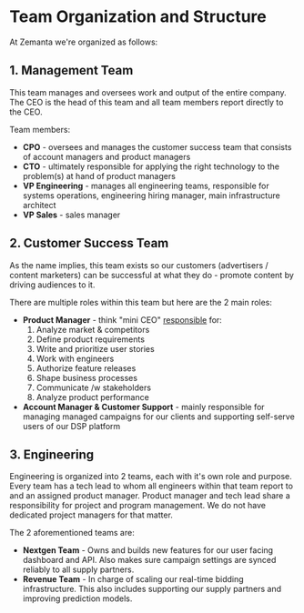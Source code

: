 # Team Organization and Structure

At Zemanta we're organized as follows:

## 1. Management Team

This team manages and oversees work and output of the entire company. The CEO is the head of this team and all team members report directly to the CEO.

Team members:

* **CPO** - oversees and manages the customer success team that consists of account managers and product managers
* **CTO** - ultimately responsible for applying the right technology to the problem(s) at hand of product managers
* **VP Engineering** - manages all engineering teams, responsible for systems operations, engineering hiring manager, main infrastructure architect
* **VP Sales** - sales manager


## 2. Customer Success Team

As the name implies, this team exists so our customers (advertisers / content marketers) can be successful at what they do - promote content by driving audiences to it.

There are multiple roles within this team but here are the 2 main roles:

* **Product Manager** - think "mini CEO" [responsible](http://www.restreaming.me/blog/2014/7/10/product-managers-responsibilities-at-zemanta) for:
   1. Analyze market & competitors
   2. Define product requirements
   3. Write and prioritize user stories
   4. Work with engineers
   5. Authorize feature releases
   6. Shape business processes
   7. Communicate /w stakeholders
   8. Analyze product performance
* **Account Manager & Customer Support** - mainly responsible for managing managed campaigns for our clients and supporting self-serve users of our DSP platform


## 3. Engineering

Engineering is organized into 2 teams, each with it's own role and purpose. Every team has a tech lead to whom all engineers within that team report to and an assigned product manager. Product manager and tech lead share a responsibility for project and program management. We do not have dedicated project managers for that matter.

The 2 aforementioned teams are:

* **Nextgen Team** - Owns and builds new features for our user facing dashboard and API. Also makes sure campaign settings are synced reliably to all supply partners.
* **Revenue Team** - In charge of scaling our real-time bidding infrastructure. This also includes supporting our supply partners and improving prediction models.
